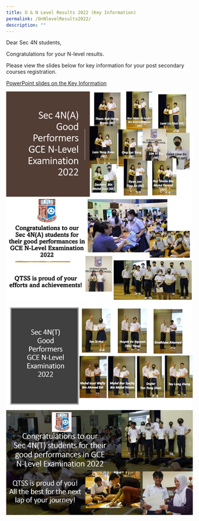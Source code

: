 ```yaml
---
title: O & N Level Results 2022 (Key Information)
permalink: /OnNlevelResults2022/
description: ""
---
```


Dear Sec 4N students,

Congratulations for your N-level results.

Please view the slides below for key information for your post secondary courses registration.

[PowerPoint slides on the Key Information](/files/Release%20of%20N%20Level%20Results_Key%20Information.pdf)

![](/images/Students/4NAa.jpg)
![](/images/Students/4NAb.jpg)
![](/images/Students/4NTa.jpg)![](/images/Students/4NTb.jpg)